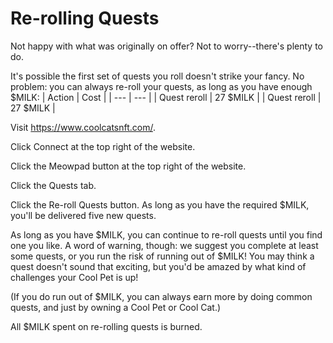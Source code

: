 # Re-rolling Quests


Not happy with what was originally on offer? Not to worry--there's plenty to do.

It's possible the first set of quests you roll doesn't strike your fancy. No problem: you can always re-roll your quests, as long as you have enough $MILK:
| Action | Cost |
| --- | --- |
| Quest reroll | 27 $MILK |
| Quest reroll | 27 $MILK |

Visit https://www.coolcatsnft.com/.

Click Connect at the top right of the website.

Click the Meowpad button at the top right of the website.

Click the Quests tab.

Click the Re-roll Quests button. As long as you have the required $MILK, you'll be delivered five new quests.

As long as you have $MILK, you can continue to re-roll quests until you find one you like. A word of warning, though: we suggest you complete at least some quests, or you run the risk of running out of $MILK! You may think a quest doesn't sound that exciting, but you'd be amazed by what kind of challenges your Cool Pet is up!

(If you do run out of $MILK, you can always earn more by doing common quests, and just by owning a Cool Pet or Cool Cat.)

All $MILK spent on re-rolling quests is burned.
